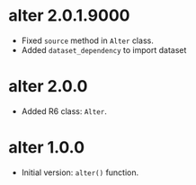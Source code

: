 # alter 2.0.1.9000

- Fixed `source` method in `Alter` class.
- Added `dataset_dependency` to import dataset

# alter 2.0.0

* Added R6 class: `Alter`.

# alter 1.0.0

* Initial version: `alter()` function.
